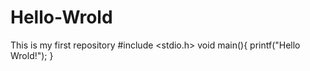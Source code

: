 # Hello-Wrold
This is my first repository
#include <stdio.h>
void  main(){
    printf("Hello Wrold!");
}
